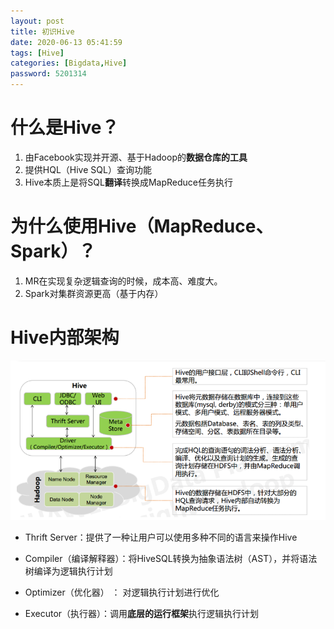 ```yaml
---
layout: post
title: 初识Hive
date: 2020-06-13 05:41:59
tags: [Hive]
categories: [Bigdata,Hive]
password: 5201314
---
```


# 什么是Hive？

1. 由Facebook实现并开源、基于Hadoop的**数据仓库的工具**
2. 提供HQL（Hive SQL）查询功能
3. Hive本质上是将SQL**翻译**转换成MapReduce任务执行

<!-- more -->

# 为什么使用Hive（MapReduce、Spark）？

1. MR在实现复杂逻辑查询的时候，成本高、难度大。
2. Spark对集群资源更高（基于内存）

# Hive内部架构

![](https://github.com/CharlieTao/CharlieTao.github.sources/blob/master/BigData/Pictures/Hive/Hive内部架构.png?raw=true)

- Thrift Server：提供了一种让用户可以使用多种不同的语言来操作Hive

  <!-- Thrift 是 Facebook 开发的一个软件框架，可以用来进行可扩展且跨语言的服务的开发， Hive 集成了该服务，能让不同的编程语言调用 Hive 的接口 -->

- Compiler（编译解释器）：将HiveSQL转换为抽象语法树（AST），并将语法树编译为逻辑执行计划

- Optimizer（优化器） ： 对逻辑执行计划进行优化 

-  Executor（执行器）：调用**底层的运行框架**执行逻辑执行计划 